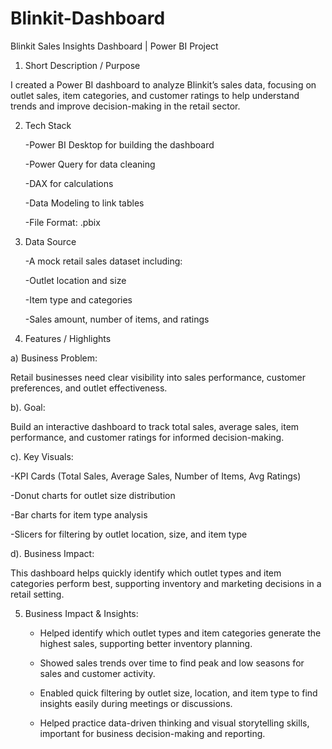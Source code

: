# Blinkit-Dashboard
 Blinkit Sales Insights Dashboard | Power BI Project

1. Short Description / Purpose
   
  I created a Power BI dashboard to analyze Blinkit’s sales data, focusing on outlet sales, item categories, and customer ratings to help understand trends and      improve decision-making in the retail sector.

2. Tech Stack
   
     -Power BI Desktop for building the dashboard
  
     -Power Query for data cleaning
  
     -DAX for calculations
  
     -Data Modeling to link tables
  
     -File Format: .pbix

  
3. Data Source  

      -A mock retail sales dataset including:
 
      -Outlet location and size

      -Item type and categories

      -Sales amount, number of items, and ratings

   
  4. Features / Highlights
     
  a) Business Problem:
     
   Retail businesses need clear visibility into sales performance, customer preferences, and outlet effectiveness.

   b). Goal:
   
  Build an interactive dashboard to track total sales, average sales, item performance, and customer       ratings for informed decision-making.


  c). Key Visuals:
   
   -KPI Cards (Total Sales, Average Sales, Number of Items, Avg Ratings)
  
   -Donut charts for outlet size distribution
   
   -Bar charts for item type analysis
   
  -Slicers for filtering by outlet location, size, and item type


   d). Business Impact:
    
   This dashboard helps quickly identify which outlet types and item categories perform best, supporting inventory and marketing 
   decisions in a retail setting.
    
 5. Business Impact & Insights:
 
     - Helped identify which outlet types and item categories generate the highest sales, supporting better inventory planning.
     
     - Showed sales trends over time to find peak and low seasons for sales and customer activity.
     
     - Enabled quick filtering by outlet size, location, and item type to find insights easily during meetings or discussions.
     
     - Helped practice data-driven thinking and visual storytelling skills, important for business decision-making and reporting.

